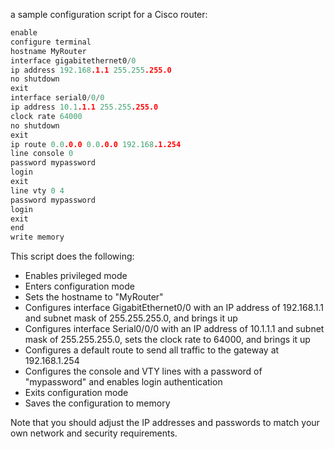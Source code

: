 a sample configuration script for a Cisco router:

```c
enable
configure terminal
hostname MyRouter
interface gigabitethernet0/0
ip address 192.168.1.1 255.255.255.0
no shutdown
exit
interface serial0/0/0
ip address 10.1.1.1 255.255.255.0
clock rate 64000
no shutdown
exit
ip route 0.0.0.0 0.0.0.0 192.168.1.254
line console 0
password mypassword
login
exit
line vty 0 4
password mypassword
login
exit
end
write memory
```

This script does the following:

-   Enables privileged mode
-   Enters configuration mode
-   Sets the hostname to "MyRouter"
-   Configures interface GigabitEthernet0/0 with an IP address of 192.168.1.1 and subnet mask of 255.255.255.0, and brings it up
-   Configures interface Serial0/0/0 with an IP address of 10.1.1.1 and subnet mask of 255.255.255.0, sets the clock rate to 64000, and brings it up
-   Configures a default route to send all traffic to the gateway at 192.168.1.254
-   Configures the console and VTY lines with a password of "mypassword" and enables login authentication
-   Exits configuration mode
-   Saves the configuration to memory

Note that you should adjust the IP addresses and passwords to match your own network and security requirements.